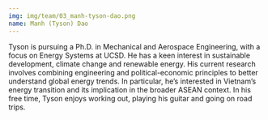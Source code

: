 ```yaml
---
img: img/team/03_manh-tyson-dao.png
name: Manh (Tyson) Dao
---
```



Tyson is pursuing a Ph.D. in Mechanical and Aerospace Engineering, with a focus on Energy Systems at UCSD. He has a keen interest in sustainable development, climate change and renewable energy. His current research involves combining engineering and political-economic principles to better understand global energy trends. In particular, he’s interested in Vietnam’s energy transition and its implication in the broader ASEAN context. In his free time, Tyson enjoys working out, playing his guitar and going on road trips.

